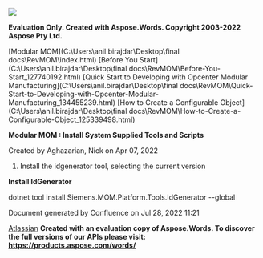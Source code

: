 ﻿![](Install-System-Supplied-Tools-and-Scripts\_144142065.001.png)

**Evaluation Only. Created with Aspose.Words. Copyright 2003-2022 Aspose Pty Ltd.**

[Modular MOM](C:\Users\anil.birajdar\Desktop\final docs\RevMOM\index.html) [Before You Start](C:\Users\anil.birajdar\Desktop\final docs\RevMOM\Before-You-Start_127740192.html) [Quick Start to Developing with Opcenter Modular Manufacturing](C:\Users\anil.birajdar\Desktop\final docs\RevMOM\Quick-Start-to-Developing-with-Opcenter-Modular-Manufacturing_134455239.html) [How to Create a Configurable Object](C:\Users\anil.birajdar\Desktop\final docs\RevMOM\How-to-Create-a-Configurable-Object_125339498.html) 

**Modular MOM : Install System Supplied Tools and Scripts** 

Created by Aghazarian, Nick on Apr 07, 2022 

1. Install the idgenerator tool, selecting the current version

**Install IdGenerator**

dotnet tool install Siemens.MOM.Platform.Tools.IdGenerator --global

Document generated by Confluence on Jul 28, 2022 11:21

[Atlassian](https://www.atlassian.com/)
**Created with an evaluation copy of Aspose.Words. To discover the full versions of our APIs please visit: https://products.aspose.com/words/**
